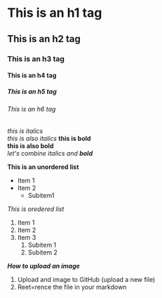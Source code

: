 # This is an h1 tag
## This is an h2 tag
### This is an h3 tag
#### This is an h4 tag
##### This is an h5 tag
###### This is an h6 tag
*this is italics* <br>
_this is also italics_
**this is bold** <br>
__this is also bold__ <br>
*let's combine italics and **bold***

**This is an unordered list**
* Item 1
* Item 2
  * Subitem1

*This is oredered list*
1. Item 1
2. Item 2
3. Item 3
   1. Subitem 1
   2. Subitem 2

**_How to upload an image_**
1.  Upload and image to GitHub (upload a new file)
2.  Reet=rence the file in your markdown
